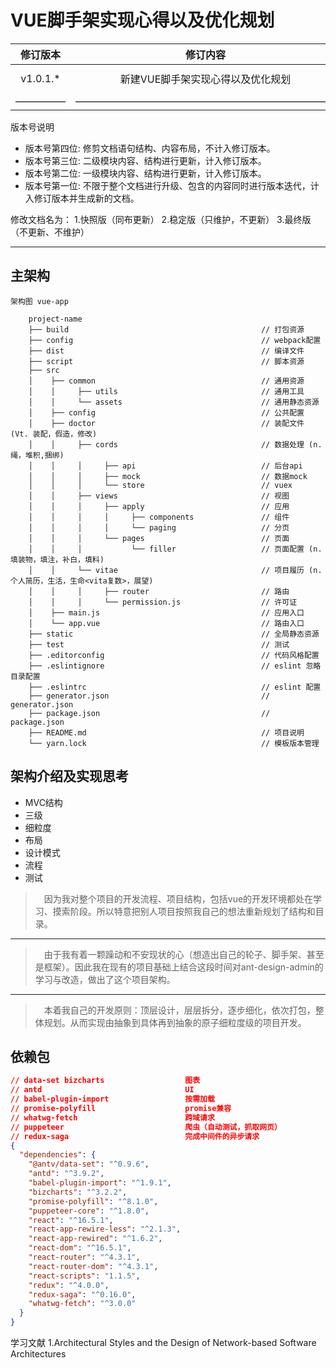 # VUE脚手架实现心得以及优化规划

| 修订版本 | 修订内容  | 修订人员 | 文档类型 | 修订日期 |
| :-----: |  :-----:  | :-----: | :-----: | :-----: |
|  v1.0.1.* | 新建VUE脚手架实现心得以及优化规划 | sid | -- | 2018-12-04 |
| ————— | —————————————————————————— | ————— | ————— | —————— |

版本号说明

* 版本号第四位: 修剪文档语句结构、内容布局，不计入修订版本。
* 版本号第三位: 二级模块内容、结构进行更新，计入修订版本。
* 版本号第二位: 一级模块内容、结构进行更新，计入修订版本。
* 版本号第一位: 不限于整个文档进行升级、包含的内容同时进行版本迭代，计入修订版本并生成新的文档。

修改文档名为：
1.快照版（同布更新）
2.稳定版（只维护，不更新）
3.最终版（不更新、不维护）

---

## 主架构

```utf-8
架构图 vue-app

    project-name
    ├── build                                           // 打包资源
    ├── config                                          // webpack配置
    ├── dist                                            // 编译文件
    ├── script                                          // 脚本资源
    ├── src
    │    ├── common                                     // 通用资源
    │    │     ├── utils                                // 通用工具
    │    │     └── assets                               // 通用静态资源
    │    ├── config                                     // 公共配置
    │    ├── doctor                                     // 装配文件 (Vt. 装配，假造，修改)
    │    │     ├── cords                                // 数据处理 (n. 绳，堆积,捆绑)
    │    │     │     ├── api                            // 后台api
    │    │     │     ├── mock                           // 数据mock
    │    │     │     └── store                          // vuex
    │    │     ├── views                                // 视图
    │    │     │     ├── apply                          // 应用
    │    │     │     │     ├── components               // 组件
    │    │     │     │     └── paging                   // 分页
    │    │     │     └── pages                          // 页面
    │    │     │           └── filler                   // 页面配置 (n. 填装物，填注，补白，填料)
    │    │     └── vitae                                // 项目履历 (n. 个人简历，生活，生命<vita复数>，展望)
    │    │     │     ├── router                         // 路由
    │    │     │     └── permission.js                  // 许可证
    │    ├── main.js                                    // 应用入口
    │    └── app.vue                                    // 路由入口
    ├── static                                          // 全局静态资源
    ├── test                                            // 测试
    ├── .editorconfig                                   // 代码风格配置
    ├── .eslintignore                                   // eslint 忽略目录配置
    ├── .eslintrc                                       // eslint 配置
    ├── generator.json                                  // generator.json
    ├── package.json                                    // package.json
    ├── README.md                                       // 项目说明
    └── yarn.lock                                       // 模板版本管理
```

## 架构介绍及实现思考

- MVC结构
- 三级
- 细粒度
- 布局
- 设计模式
- 流程
- 测试

>&emsp;因为我对整个项目的开发流程、项目结构，包括vue的开发环境都处在学习、摸索阶段。所以特意把别人项目按照我自己的想法重新规划了结构和目录。
***
>&emsp;由于我有着一颗躁动和不安现状的心（想造出自己的轮子、脚手架、甚至是框架）。因此我在现有的项目基础上结合这段时间对ant-design-admin的学习与改造，做出了这个项目架构。
***
>&emsp;本着我自己的开发原则：顶层设计，层层拆分，逐步细化，依次打包，整体规划。从而实现由抽象到具体再到抽象的原子细粒度级的项目开发。

## 依赖包

```JSON
// data-set bizcharts                  图表
// antd                                UI
// babel-plugin-import                 按需加载
// promise-polyfill                    promise兼容
// whatwg-fetch                        跨域请求
// puppeteer                           爬虫（自动测试，抓取网页）
// redux-saga                          完成中间件的异步请求
{
  "dependencies": {
    "@antv/data-set": "^0.9.6",
    "antd": "^3.9.2",
    "babel-plugin-import": "^1.9.1",
    "bizcharts": "^3.2.2",
    "promise-polyfill": "^8.1.0",
    "puppeteer-core": "^1.8.0",
    "react": "^16.5.1",
    "react-app-rewire-less": "^2.1.3",
    "react-app-rewired": "^1.6.2",
    "react-dom": "^16.5.1",
    "react-router": "^4.3.1",
    "react-router-dom": "^4.3.1",
    "react-scripts": "1.1.5",
    "redux": "^4.0.0",
    "redux-saga": "^0.16.0",
    "whatwg-fetch": "^3.0.0"
  }
}
```

学习文献
1.Architectural Styles and the Design of Network-based Software Architectures
